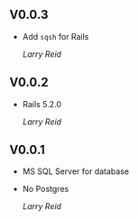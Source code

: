 ## V0.0.3

*   Add `sqsh` for Rails

    *Larry Reid*

## V0.0.2

*   Rails 5.2.0

    *Larry Reid*

## V0.0.1

*   MS SQL Server for database
*   No Postgres

    *Larry Reid*

